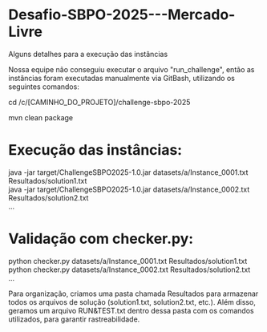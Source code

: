 # Desafio-SBPO-2025---Mercado-Livre
Alguns detalhes para a execução das instâncias

Nossa equipe não conseguiu executar o arquivo "run_challenge", então as instâncias foram executadas manualmente via GitBash, utilizando os seguintes comandos:

cd /c/[CAMINHO_DO_PROJETO]/challenge-sbpo-2025

mvn clean package  

# Execução das instâncias:  
java -jar target/ChallengeSBPO2025-1.0.jar datasets/a/Instance_0001.txt Resultados/solution1.txt  
java -jar target/ChallengeSBPO2025-1.0.jar datasets/a/Instance_0002.txt Resultados/solution2.txt  
...  

# Validação com checker.py:  
python checker.py datasets/a/Instance_0001.txt Resultados/solution1.txt  
python checker.py datasets/a/Instance_0002.txt Resultados/solution2.txt  
... 

Para organização, criamos uma pasta chamada Resultados para armazenar todos os arquivos de solução (solution1.txt, solution2.txt, etc.). 
Além disso, geramos um arquivo RUN&TEST.txt dentro dessa pasta com os comandos utilizados, para garantir rastreabilidade.
